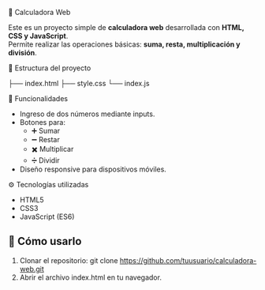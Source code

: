 🧮 Calculadora Web

Este es un proyecto simple de **calculadora web** desarrollada con **HTML, CSS y JavaScript**.  
Permite realizar las operaciones básicas: **suma, resta, multiplicación y división**.

📂 Estructura del proyecto

├── index.html 
├── style.css 
└── index.js 

🚀 Funcionalidades
- Ingreso de dos números mediante inputs.
- Botones para:
  - ➕ Sumar
  - ➖ Restar
  - ✖️ Multiplicar
  - ➗ Dividir
- Diseño responsive para dispositivos móviles.

⚙️ Tecnologías utilizadas
- HTML5
- CSS3
- JavaScript (ES6)

## 📲 Cómo usarlo
1. Clonar el repositorio:
git clone https://github.com/tuusuario/calculadora-web.git
2. Abrir el archivo index.html en tu navegador.
